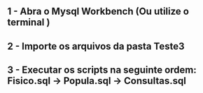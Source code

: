 

## 1 - Abra o Mysql Workbench (Ou utilize o terminal )

## 2 - Importe os arquivos da pasta Teste3

## 3 - Executar os scripts na seguinte ordem: Fisico.sql -> Popula.sql -> Consultas.sql